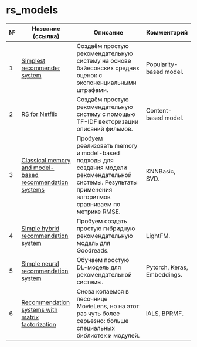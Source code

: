 # rs_models

|№|Название (ссылка)|Описание|Комментарий|
|-|-|-|-|
|1|[Simplest recommender system](https://github.com/khav-i/rs_models/blob/master/Simplest%20recommender%20system/README.md)|Создаём простую рекомендательную систему на основе байесовских средних оценок с экспоненциальными штрафами.|Popularity-based model.|
|2|[RS for Netflix](https://github.com/khav-i/rs_models/blob/master/Content-based%20recommendation%20system%20for%20Netflix/README.md)|Создаём простую рекомендательную систему с помощью TF-IDF векторизации описаний фильмов.|Content-based model.|
|3|[Classical memory and model-based recommendation systems](https://github.com/khav-i/rs_models/blob/master/Classical%20memory%20and%20model-based%20recommendation%20systems/README.md)|Пробуем реализовать memory и model-based подходы для создания модели рекомендательной системы. Результаты применения алгоритмов сравниваем по метрике RMSE.|KNNBasic, SVD.|
|4|[Simple hybrid recommendation system](https://github.com/khav-i/rs_models/blob/master/Simple%20hybrid%20recommendation%20system/README.md)|Пробуем создать простую гибридную рекомендательную модель для Goodreads.|LightFM.|
|5|[Simple neural recommendation system](https://github.com/khav-i/rs_models/blob/master/Simple%20neural%20recommendation%20system/README.md)|Обучаем простую DL-модель для рекомендательной системы.|Pytorch, Keras, Embeddings.|
|6|[Recommendation systems with matrix factorization]()|Снова копаемся в песочнице MovieLens, но на этот раз чуть более серьезно: больше специальных библиотек и модулей.|iALS, BPRMF.|
